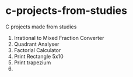 # c-projects-from-studies
C projects made from studies
1. Irrational to Mixed Fraction Converter
2. Quadrant Analyser
3. Factorial Calculator
4. Print Rectangle 5x10
5. Print trapezium
6.
